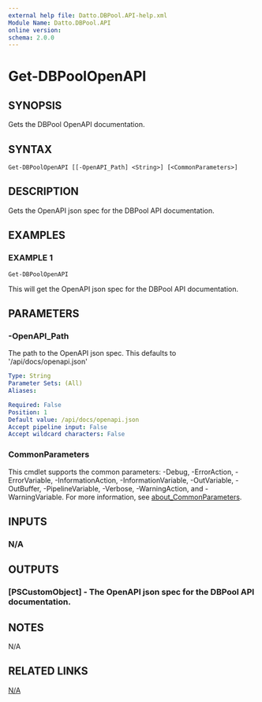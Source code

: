 ```yaml
---
external help file: Datto.DBPool.API-help.xml
Module Name: Datto.DBPool.API
online version:
schema: 2.0.0
---
```


# Get-DBPoolOpenAPI

## SYNOPSIS
Gets the DBPool OpenAPI documentation.

## SYNTAX

```
Get-DBPoolOpenAPI [[-OpenAPI_Path] <String>] [<CommonParameters>]
```

## DESCRIPTION
Gets the OpenAPI json spec for the DBPool API documentation.

## EXAMPLES

### EXAMPLE 1
```
Get-DBPoolOpenAPI
```

This will get the OpenAPI json spec for the DBPool API documentation.

## PARAMETERS

### -OpenAPI_Path
The path to the OpenAPI json spec.
This defaults to '/api/docs/openapi.json'

```yaml
Type: String
Parameter Sets: (All)
Aliases:

Required: False
Position: 1
Default value: /api/docs/openapi.json
Accept pipeline input: False
Accept wildcard characters: False
```

### CommonParameters
This cmdlet supports the common parameters: -Debug, -ErrorAction, -ErrorVariable, -InformationAction, -InformationVariable, -OutVariable, -OutBuffer, -PipelineVariable, -Verbose, -WarningAction, and -WarningVariable. For more information, see [about_CommonParameters](http://go.microsoft.com/fwlink/?LinkID=113216).

## INPUTS

### N/A
## OUTPUTS

### [PSCustomObject] - The OpenAPI json spec for the DBPool API documentation.
## NOTES
N/A

## RELATED LINKS

[N/A]()


